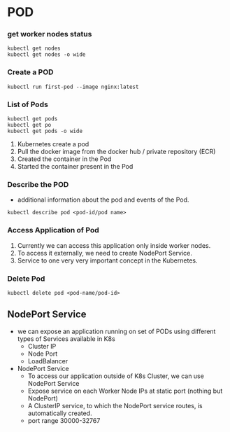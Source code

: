 #   POD

### get worker nodes status
 ```
kubectl get nodes
kubectl get nodes -o wide
 ```

 ### Create a POD
 ```
kubectl run first-pod --image nginx:latest
 ```

 ### List of Pods
 ```
kubectl get pods
kubectl get po
kubectl get pods -o wide
 ```

 1. Kubernetes create a pod
 2. Pull the docker image from the docker hub / private repository (ECR)
 3. Created the container in the Pod
 4. Started the container present in the Pod

 ### Describe the POD
-   additional information about the pod and events of the Pod.
 ```
kubectl describe pod <pod-id/pod name>
 ```
### Access Application of Pod
1. Currently we can access this application only inside worker nodes.
2. To access it externally, we need to create NodePort Service.
3. Service to one very very important concept in the Kubernetes.

### Delete Pod
```
kubectl delete pod <pod-name/pod-id>
```

## NodePort Service
-   we can expose an application running on set of PODs using different types of Services available in K8s
    -   Cluster IP
    -   Node Port
    -   LoadBalancer
-   NodePort Service
    -   To access our application outside of K8s Cluster, we can use NodePort Service
    -   Expose service on each Worker Node IPs at static port (nothing but NodePort)
    -   A ClusterIP service, to which the NodePort service routes, is automatically created.
    -   port range 30000-32767

